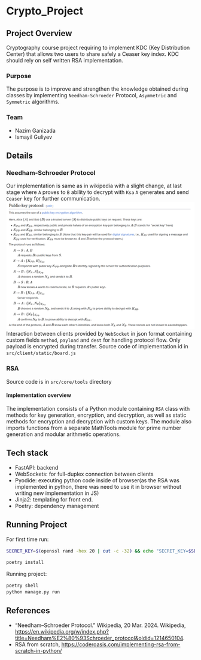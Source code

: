 # Crypto_Project
## Project Overview
Cryptography course project requiring to implement KDC (Key Distribution Center) that 
allows two users to share safely a Ceaser key index.
KDC should rely on self written RSA implementation.
### Purpose
The purpose is to improve and strengthen the knowledge obtained during classes 
by implementing `Needham-Schroeder` Protocol, `Asymmetric` and `Symmetric` algorithms.
### Team
- Nazim Ganizada
- Ismayil Guliyev


## Details
### Needham-Schroeder Protocol
Our implementation is same as in wikipedia with a slight change, at last stage where `A` proves to `B` ability to decrypt with `Ksa` `A` generates and send `Ceaser` key for further communication.  
![Needham-Schroeder.png](./readme/Needham-Schroeder.png)
Interaction between clients provided by `WebSocket` in json format containing custom fields `method`, `payload` and `dest` for handling protocol flow.
Only payload is encrypted during transfer. Source code of implementation id in `src/client/static/board.js`

### RSA
Source code is in `src/core/tools` directory
#### Implementation overview
The implementation consists of a Python module containing `RSA` class with methods for key generation, encryption, and decryption, as well as static methods for encryption and decryption with custom keys. The module also imports functions from a separate MathTools module for prime number generation and modular arithmetic operations.

## Tech stack
- FastAPI: backend
- WebSockets: for full-duplex connection between clients
- Pyodide: executing python code inside of browser(as the RSA was implemented in python, there was need to use it in browser without writing new implementation in JS)
- Jinja2: templating for front end.
- Poetry: dependency management

## Running Project
For first time run:
```bash
SECRET_KEY=$(openssl rand -hex 20 | cut -c -32) && echo "SECRET_KEY=$SECRET_KEY" >> .env
```

```bash
poetry install
```

Running project:
```bash
poetry shell
python manage.py run
```

 
## References
- “Needham–Schroeder Protocol.” Wikipedia, 20 Mar. 2024. Wikipedia, https://en.wikipedia.org/w/index.php?title=Needham%E2%80%93Schroeder_protocol&oldid=1214650104.
- RSA from scratch, https://coderoasis.com/implementing-rsa-from-scratch-in-python/